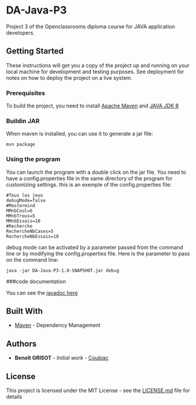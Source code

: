 # DA-Java-P3

Project 3 of the Openclassrooms diploma course for JAVA application developers.

## Getting Started

These instructions will get you a copy of the project up and running on your local machine for development and testing purposes. See deployment for notes on how to deploy the project on a live system.

### Prerequisites

To build the project, you need to install [Apache Maven](https://maven.apache.org/) and [JAVA JDK 8](https://docs.oracle.com/javase/8/docs/technotes/guides/install/install_overview.html)

### Buildin JAR

When maven is installed, you can use it to generate a jar file:

```
mvn package
```

### Using the program

You can launch the program with a double click on the jar file. 
You need to have a config.properties file in the same directory of the program for customizing settings.
this is an exemple of the config.properties file:
```
#Tous les jeux
debugMode=false
#Mastermind
MMnbCoul=6
MMnbTrous=5
MMnbEssais=10
#Recherche
RechercheNbCases=5
RechercheNbEssais=10
```

debug mode can be activated by a parameter passed from the command line or by modifying the config.properties file. Here is the parameter to pass on the command line:
```
java -jar DA-Java-P3-1.0-SNAPSHOT.jar debug
```

###code documentation

You can see the [javadoc here](https://coubiac.github.io/DA-Java-P3)

## Built With

* [Maven](https://maven.apache.org/) - Dependency Management


## Authors

* **Benoît GRISOT** - *Initial work* - [Coubiac](https://github.com/Coubiac)


## License

This project is licensed under the MIT License - see the [LICENSE.md](LICENSE.md) file for details
